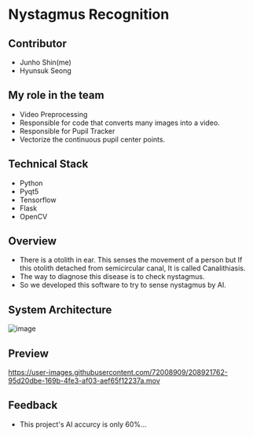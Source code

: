 # Nystagmus Recognition

## Contributor
- Junho Shin(me)
- Hyunsuk Seong

## My role in the team
- Video Preprocessing
- Responsible for code that converts many images into a video.
- Responsible for Pupil Tracker
- Vectorize the continuous pupil center points.

## Technical Stack
- Python
- Pyqt5
- Tensorflow
- Flask
- OpenCV

## Overview
- There is a otolith in ear. This senses the movement of a person but If this otolith detached from semicircular canal, It is called Canalithiasis.
- The way to diagnose this disease is to check nystagmus.
- So we developed this software to try to sense nystagmus by AI.

## System Architecture
![image](https://user-images.githubusercontent.com/72008909/208922821-71e77fef-2ef6-4c34-b6e9-3c18b014b38b.png)


## Preview


https://user-images.githubusercontent.com/72008909/208921762-95d20dbe-169b-4fe3-af03-aef65f12237a.mov

## Feedback
- This project's AI accurcy is only 60%...

